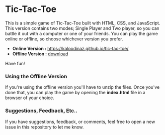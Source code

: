 # Tic-Tac-Toe
This is a simple game of Tic-Tac-Toe built with HTML, CSS, and JavaScript. This version contains two modes; Single Player and Two player, so you can battle it out with a computer or one of your friends. You can play the game online or offline, so choose whichever version you prefer.

- **Online Version :** https://kaloodinaz.github.io/tic-tac-toe/
- **Offline Version :** [download](https://github.com/kaloodinaz/tic-tac-toe/archive/master.zip)

Have fun!

### Using the Offline Version
If you're using the offline version you'll have to unzip the files. Once you've done that, you can play the game by opening the **index.html** file in a browser of your choice.

### Suggestions, Feedback, Etc..
If you have suggestions, feedback, or comments, feel free to open a new issue in this repository to let me know.
